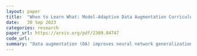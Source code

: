 ```yaml
---
layout: paper
title:  "When to Learn What: Model-Adaptive Data Augmentation Curriculum"
date:   30 Sep 2023
categories: research
paper_url: https://arxiv.org/pdf/2309.04747
code_url: 
summary: "Data augmentation (DA) improves neural network generalization by enforcing invariances and symmetries to predefined transformations applied to input data. However, fixed augmentation policies affect samples differently at various training stages, and existing approaches cannot adapt policies to individual samples and the training model. This paper proposes Model-Adaptive Data Augmentation (MADAug) which trains an augmentation policy network to determine when to learn what. Unlike previous work, MADAug selects augmentation operators for each input image with a model-adaptive policy that varies between training stages, creating an optimized data augmentation curriculum. The policy is trained using a bi-level optimization scheme to minimize validation-set loss of a model trained with policy-produced augmentations. Extensive evaluations on multiple image classification tasks and network architectures show that MADAug outperforms or matches existing DA approaches, enhances fairness by improving all classes, particularly the difficult ones, and performs better when transferred to fine-grained datasets. Additionally, the auto-optimized policy in MADAug gradually increases perturbations, forming an easy-to-hard curriculum."
---
```


